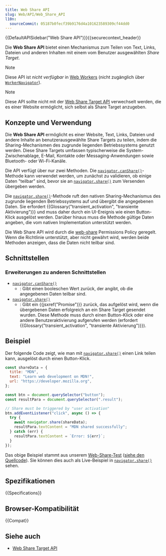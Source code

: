 ```yaml
---
title: Web Share API
slug: Web/API/Web_Share_API
l10n:
  sourceCommit: 05187b0fecf39b9176d4a101623589309cf44dd0
---
```


{{DefaultAPISidebar("Web Share API")}}{{securecontext_header}}

Die **Web Share API** bietet einen Mechanismus zum Teilen von Text, Links, Dateien und anderen Inhalten mit einem vom Benutzer ausgewählten _Share Target_.

> [!NOTE]
> Diese API ist _nicht verfügbar_ in [Web Workers](/de/docs/Web/API/Web_Workers_API) (nicht zugänglich über [`WorkerNavigator`](/de/docs/Web/API/WorkerNavigator)).

> [!NOTE]
> Diese API sollte nicht mit der [Web Share Target API](/de/docs/Web/Progressive_web_apps/Manifest/Reference/share_target) verwechselt werden, die es einer Website ermöglicht, sich selbst als Share Target anzugeben.

## Konzepte und Verwendung

Die **Web Share API** ermöglicht es einer Website, Text, Links, Dateien und andere Inhalte an benutzerausgewählte Share Targets zu teilen, indem die Sharing-Mechanismen des zugrunde liegenden Betriebssystems genutzt werden.
Diese Share Targets umfassen typischerweise die System-Zwischenablage, E-Mail, Kontakte oder Messaging-Anwendungen sowie Bluetooth- oder Wi-Fi-Kanäle.

Die API verfügt über nur zwei Methoden.
Die [`navigator.canShare()`](/de/docs/Web/API/Navigator/canShare)-Methode kann verwendet werden, um zunächst zu validieren, ob einige Daten "teilbar" sind, bevor sie an [`navigator.share()`](/de/docs/Web/API/Navigator/share) zum Versenden übergeben werden.

Die [`navigator.share()`](/de/docs/Web/API/Navigator/share)-Methode ruft den nativen Sharing-Mechanismus des zugrunde liegenden Betriebssystems auf und übergibt die angegebenen Daten.
Sie erfordert {{Glossary("transient_activation", "transiente Aktivierung")}} und muss daher durch ein UI-Ereignis wie einen Button-Klick ausgelöst werden.
Darüber hinaus muss die Methode gültige Daten angeben, die vom nativen Implementation unterstützt werden.

Die Web Share API wird durch die [web-share](/de/docs/Web/HTTP/Headers/Permissions-Policy/web-share) Permissions Policy geregelt.
Wenn die Richtlinie unterstützt, aber nicht gewährt wird, werden beide Methoden anzeigen, dass die Daten nicht teilbar sind.

## Schnittstellen

### Erweiterungen zu anderen Schnittstellen

- [`navigator.canShare()`](/de/docs/Web/API/Navigator/canShare)
  - : Gibt einen booleschen Wert zurück, der angibt, ob die angegebenen Daten teilbar sind.
- [`navigator.share()`](/de/docs/Web/API/Navigator/share)
  - : Gibt ein {{jsxref("Promise")}} zurück, das aufgelöst wird, wenn die übergebenen Daten erfolgreich an ein Share Target gesendet wurden.
    Diese Methode muss durch einen Button-Klick oder eine andere Benutzeraktivierung aufgerufen werden (erfordert {{Glossary("transient_activation", "transiente Aktivierung")}}).

## Beispiel

Der folgende Code zeigt, wie man mit [`navigator.share()`](/de/docs/Web/API/Navigator/share) einen Link teilen kann, ausgelöst durch einen Button-Klick.

```js
const shareData = {
  title: "MDN",
  text: "Learn web development on MDN!",
  url: "https://developer.mozilla.org",
};

const btn = document.querySelector("button");
const resultPara = document.querySelector(".result");

// Share must be triggered by "user activation"
btn.addEventListener("click", async () => {
  try {
    await navigator.share(shareData);
    resultPara.textContent = "MDN shared successfully";
  } catch (err) {
    resultPara.textContent = `Error: ${err}`;
  }
});
```

Das obige Beispiel stammt aus unserem [Web-Share-Test](https://mdn.github.io/dom-examples/web-share/) ([siehe den Quellcode](https://github.com/mdn/dom-examples/blob/main/web-share/index.html)). Sie können dies auch als Live-Beispiel in [`navigator.share()`](/de/docs/Web/API/Navigator/share) sehen.

## Spezifikationen

{{Specifications}}

## Browser-Kompatibilität

{{Compat}}

## Siehe auch

- [Web Share Target API](/de/docs/Web/Progressive_web_apps/Manifest/Reference/share_target)

